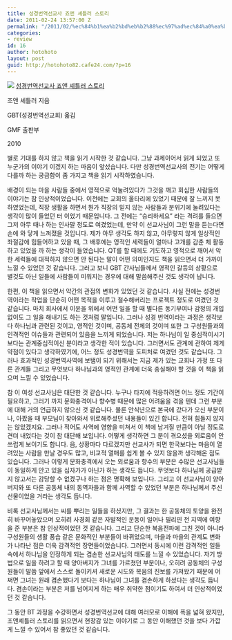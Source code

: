 ```yaml
---
title: 성경번역선교사 죠앤 셰틀러 스토리
date: 2011-02-24 13:57:00 Z
permalink: "/2011/02/%ec%84%b1%ea%b2%bd%eb%b2%88%ec%97%ad%ec%84%a0%ea%b5%90%ec%82%ac-%ec%a3%a0%ec%95%a4-%ec%85%b0%ed%8b%80%eb%9f%ac-%ec%8a%a4%ed%86%a0%eb%a6%ac/"
categories:
- review
id: 16
author: hotohoto
layout: post
guid: http://hotohoto82.cafe24.com/?p=16
---
```


![](http://blogimgs.naver.com/nblog/mylog/post/tem_no_book.jpg)
[성경번역선교사 죠앤 셰틀러 스토리](http://book.naver.com/bookdb/book_detail.php?bid=6398169)

조앤 셰틀러 지음

GBT(성경번역선교회) 옮김

GMF 출판부

2010

별로 기대를 하지 않고 책을 읽기 시작한 것 같습니다. 그냥 과제이어서 읽게 되었고 또 누군가의 이야기 이겠지 하는 마음이 앞섰습니다. 다만 성경번역선교사의 전기는 어떻게 다를까 하는 궁금함이 좀 가지고 책을 읽기 시작하였습니다.

배경이 되는 마을 사람들 중에서 영적으로 억눌려있다가 그것을 깨고 회심한 사람들의 이야기는 참 인상적이었습니다. 이전에는 교회의 울타리에 있었기 때문에 잘 느끼지 못하였었는데, 직장 생활을 하면서 뭔가 직장의 믿지 않는 사람들과 분위기에 눌려있다는 생각이 많이 들었던 터 이었기 때문입니다. 그 전에는 “승리하세요” 라는 격려를 들으면 그저 아무 때나 하는 인사말 정도로 여겼었는데, 만약 이 선교사님이 그런 말을 듣는다면 손에 와 닿게 느껴졌을 것입니다. 제가 아무 생각도 하지 않고, 아무렇지 않게 일상적인 좌절감에 힘들어하고 있을 때, 그 배후에는 영적인 세력들이 얼마나 고개를 감춘 체 활동하고 있었을 까 하는 생각이 들었습니다. QT를 할 때에도 기도하고 영적으로 깨어서 악한 세력들에 대적하지 않으면 안 된다는 말이 어떤 의미인지도 책을 읽으면서 더 가까이 느낄 수 있었던 것 같습니다. 그러고 보니 GBT 간사님들께서 영적인 갈등의 상황으로 별것도 아닌 일들에 사람들이 미워지는 경우에 대해 말씀해주신 것도 생각이 납니다.

한편, 이 책을 읽으면서 약간의 관점의 변화가 있었던 것 같습니다. 사실 전에는 성경번역이라는 작업을 단순히 어떤 목적을 이루고 철수해버리는 프로젝트 정도로 여겼던 것 같습니다. 마치 회사에서 이윤을 위에서 어떤 일을 할 때 별다른 동기부여나 감정의 개입 없이도 그 일을 해내기도 하는 것처럼 말입니다. 그러나 성경 번역이라는 과정은 생각보다 하나님과 관련된 것이고, 영적인 것이며, 공동체 전체의 것이며 또한 그 구성원들과의 인격적인 이슈들과 관련되어 있음을 느끼게 되었습니다. 저는 하나님이 일 중심적이시기 보다는 관계중심적이신 분이라고 생각한 적이 있습니다. 그러면서도 관계에 관하여 제게 약점이 있다고 생각하였기에, 어느 정도 성경번역을 도피처로 여겼던 것도 같습니다. 그러나 효과적인 성경번역사역에 보탬이 되기 위해서는 지금 제가 있는 교회나 가정 또 다른 관계들 그리고 무엇보다 하나님과의 영적인 관계에 더욱 충실해야 할 것을 이 책을 읽으며 느낄 수 있었습니다.

참 이 여성 선교사님은 대단한 것 같습니다. 누구나 타지에 적응하려면 어느 정도 기간이 필요하고, 그러기 까지 문화충격이나 향수병 때문에 많은 어려움을 겪을 텐데 그런 부분에 대해 거의 언급하지 않으신 것 같습니다. 물론 안식년으로 본국에 갔다가 오신 부분이나, 아팠을 때 부모님이 찾아와서 위로해주셨던 내용들이 있긴 합니다. 전혀 힘들지 않지는 않았겠지요. 그러나 적어도 사역에 영향을 미쳐서 이 책에 남겨질 만큼이 아닐 정도로 견뎌 내었다는 것이 참 대단해 보입니다. 어떻게 생각하면 그 분이 겪으셨을 외로움이 안쓰럽게 보이기도 합니다. 음, 상황마다 다르겠지만 선교사가 되면 한국보다는 마음이 열려있는 사람을 만날 경우도 많고, 비교적 열매를 쉽게 볼 수 있지 않을까 생각해온 점도 있습니다. 그러나 이렇게 문화충격에서 오는 외로움과 향수의 부분은 수많은 선교사님들이 동일하게 안고 있을 십자가가 아닌가 하는 생각도 듭니다. 무엇보다 하나님께 공급받지 않고서는 감당할 수 없겠구나 하는 점은 명확해 보입니다. 그리고 이 선교사님이 양아버지와 또 다른 공동체 내의 동역자들과 함께 사역할 수 있었던 부분은 하나님께서 주신 선물이었을 거라는 생각도 듭니다.

비록 선교사님께서는 씨를 뿌리는 일들을 하셨지만, 그 결과는 한 공동체의 토양을 완전히 바꾸어놓았으며 오히려 사경회 같은 자발적인 운동이 일어나 필리핀 전 지역에 여향을 준 부분은 참 인상적이었던 것 같습니다. 그리고 단순한 복음전파에 그친 것이 아니라 구성원들의 생활 풍습 같은 문화적인 부분들이 바뀌었으며, 마을과 마을의 관계도 변화가 나타난 점은 더욱 감격적인 장면들이었습니다. 그러면서 동시에 이런 감격적인 일들 속에서 하나님을 인정하게 되는 겸손한 선교사님의 태도를 느낄 수 있었습니다. 자기 방법으로 일을 하려고 할 때 양아버지가 그녀를 가르쳤던 부분이나, 오히려 공동체의 구성원들이 말씀 앞에서 스스로 돌이키셔 새로운 시도와 복음의 진보를 가져왔기 때문에 어쩌면 그녀는 원래 겸손했다기 보다는 하나님이 그녀를 겸손하게 하셨다는 생각도 듭니다. 겸손이라는 부분은 저를 넘어지게 하는 매우 취약한 점이기도 하여서 더 인상적이었던 것 같습니다.

그 동안 BT 과정을 수강하면서 성경번역선교에 대해 여러모로 이해에 폭을 넓혀 왔지만, 조앤셰틀러 스토리를 읽으면서 현장감 있는 이야기로 그 동안 이해했던 것을 보다 가깝게 느낄 수 있어서 참 좋았던 것 같습니다.
